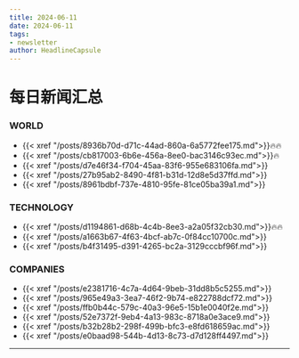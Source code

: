 ```yaml
---
title: 2024-06-11
date: 2024-06-11
tags: 
- newsletter
author: HeadlineCapsule
---
```


# 每日新闻汇总

### WORLD

- {{< xref "/posts/8936b70d-d71c-44ad-860a-6a5772fee175.md">}}🔥🔥
- {{< xref "/posts/cb817003-6b6e-456a-8ee0-bac3146c93ec.md">}}🔥
- {{< xref "/posts/d7e46f34-f704-45aa-83f6-955e683106fa.md">}}
- {{< xref "/posts/27b95ab2-8490-4f81-b31d-12d8e5d37ffd.md">}}
- {{< xref "/posts/8961bdbf-737e-4810-95fe-81ce05ba39a1.md">}}

### TECHNOLOGY

- {{< xref "/posts/d1194861-d68b-4c4b-8ee3-a2a05f32cb30.md">}}🔥🔥
- {{< xref "/posts/a1663b67-4f63-4bcf-ab7c-0f84cc10700c.md">}}
- {{< xref "/posts/b4f31495-d391-4265-bc2a-3129cccbf96f.md">}}

### COMPANIES

- {{< xref "/posts/e2381716-4c7a-4d64-9beb-31dd8b5c5255.md">}}
- {{< xref "/posts/965e49a3-3ea7-46f2-9b74-e822788dcf72.md">}}
- {{< xref "/posts/ffb0b44c-579c-40a3-96e5-15b1e0040f2e.md">}}
- {{< xref "/posts/52e7372f-9eb4-4a13-983c-8718a0e3ace9.md">}}
- {{< xref "/posts/b32b28b2-298f-499b-bfc3-e8fd618659ac.md">}}
- {{< xref "/posts/e0baad98-544b-4d13-8c73-d7d128ff4497.md">}}

---

